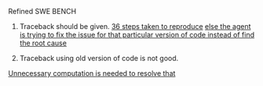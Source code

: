 Refined SWE BENCH

1) Traceback should be given.
[36 steps taken to reproduce](https://www.all-hands.dev/share?share_id=9fca015058b7595c05dcdd4978915bf4bd5c7c913f6ba1826df9affac800dd93)
[else the agent is trying to fix the issue for that particular version of code instead of find the root cause](https://www.all-hands.dev/share?share_id=21ebea81ebde2814a6b8c82be2ad56fcd1e92e474e047bf0b325bb1fe76d773f)

2) Traceback using old version of code is not good.

[Unnecessary computation is needed to resolve that](https://www.all-hands.dev/share?share_id=7736d944a65ac24868a313ec66592e228ff729e3ba8749309479202ad0e42ea0)
